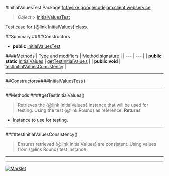 #InitialValuesTest
Package [fr.faylixe.googlecodejam.client.webservice](README.md)<br>

> *Object* > [InitialValuesTest](InitialValuesTest.md)

Test case for {@link InitialValues} class.

##Summary
####Constructors
* **public** [InitialValuesTest](#initialvaluestest)

####Methods
| Type and modifiers | Method signature |
| --- | --- |
| **public static** [InitialValues](InitialValues.md) | [getTestInitialValues](#gettestinitialvalues) |
| **public** **void** | [testInitialValuesConsistency](#testinitialvaluesconsistency) |

---


##Constructors####InitialValuesTest()
> 

---


##Methods
####getTestInitialValues()
> Retrieves the {@link InitialValues}
 instance that will be used for testing.
 Using the test {@link Round} as reference.
> **Returns**
* Instance to use for testing.


---

####testInitialValuesConsistency()
> Ensures retrieved {@link InitialValues} are
 consistent. Using values from {@link Round}
 test instance.

---

---

[![Marklet](https://img.shields.io/badge/Generated%20by-Marklet-green.svg)](https://github.com/Faylixe/marklet)